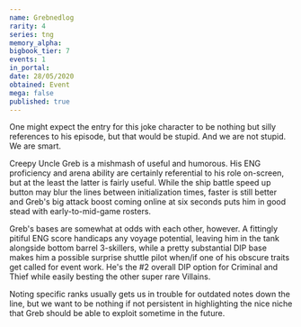 ```yaml
---
name: Grebnedlog
rarity: 4
series: tng
memory_alpha:
bigbook_tier: 7
events: 1
in_portal:
date: 28/05/2020
obtained: Event
mega: false
published: true
---
```


One might expect the entry for this joke character to be nothing but silly references to his episode, but that would be stupid. And we are not stupid. We are smart.

Creepy Uncle Greb is a mishmash of useful and humorous. His ENG proficiency and arena ability are certainly referential to his role on-screen, but at the least the latter is fairly useful. While the ship battle speed up button may blur the lines between initialization times, faster is still better and Greb's big attack boost coming online at six seconds puts him in good stead with early-to-mid-game rosters.

Greb's bases are somewhat at odds with each other, however. A fittingly pitiful ENG score handicaps any voyage potential, leaving him in the tank alongside bottom barrel 3-skillers, while a pretty substantial DIP base makes him a possible surprise shuttle pilot when/if one of his obscure traits get called for event work. He's the #2 overall DIP option for Criminal and Thief while easily besting the other super rare Villains.

Noting specific ranks usually gets us in trouble for outdated notes down the line, but we want to be nothing if not persistent in highlighting the nice niche that Greb should be able to exploit sometime in the future.
